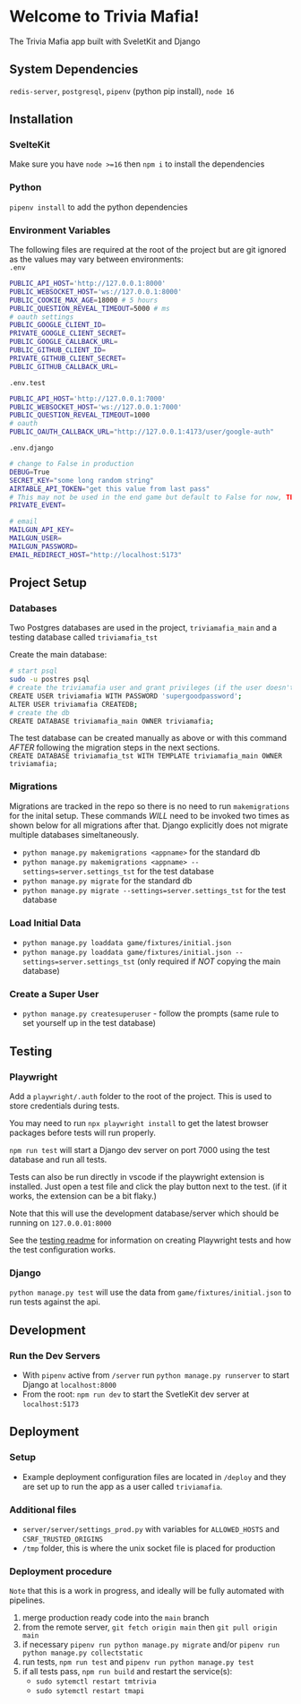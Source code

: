 # Welcome to Trivia Mafia!

The Trivia Mafia app built with SveletKit and Django

## System Dependencies

`redis-server`, `postgresql`, `pipenv` (python pip install), `node 16`

## Installation

### SvelteKit

Make sure you have `node >=16` then `npm i` to install the dependencies

### Python

`pipenv install` to add the python dependencies

### Environment Variables

The following files are required at the root of the project but are git ignored as the values may vary between environments:\
`.env`

```bash
PUBLIC_API_HOST='http://127.0.0.1:8000'
PUBLIC_WEBSOCKET_HOST='ws://127.0.0.1:8000'
PUBLIC_COOKIE_MAX_AGE=18000 # 5 hours
PUBLIC_QUESTION_REVEAL_TIMEOUT=5000 # ms
# oauth settings
PUBLIC_GOOGLE_CLIENT_ID=
PRIVATE_GOOGLE_CLIENT_SECRET=
PUBLIC_GOOGLE_CALLBACK_URL=
PUBLIC_GITHUB_CLIENT_ID=
PRIVATE_GITHUB_CLIENT_SECRET=
PUBLIC_GITHUB_CALLBACK_URL=
```

`.env.test`

```bash
PUBLIC_API_HOST='http://127.0.0.1:7000'
PUBLIC_WEBSOCKET_HOST='ws://127.0.0.1:7000'
PUBLIC_QUESTION_REVEAL_TIMEOUT=1000
# oauth
PUBLIC_OAUTH_CALLBACK_URL="http://127.0.0.1:4173/user/google-auth"
```

`.env.django`

```bash
# change to False in production
DEBUG=True
SECRET_KEY="some long random string"
AIRTABLE_API_TOKEN="get this value from last pass"
# This may not be used in the end game but default to False for now, TBD
PRIVATE_EVENT=

# email
MAILGUN_API_KEY=
MAILGUN_USER=
MAILGUN_PASSWORD=
EMAIL_REDIRECT_HOST="http://localhost:5173"
```

## Project Setup

### Databases

Two Postgres databases are used in the project, `triviamafia_main` and a testing database called `triviamafia_tst`

Create the main database:

```bash
# start psql
sudo -u postres psql
# create the triviamafia user and grant privileges (if the user doesn't already exist)
CREATE USER triviamafia WITH PASSWORD 'supergoodpassword';
ALTER USER triviamafia CREATEDB;
# create the db
CREATE DATABASE triviamafia_main OWNER triviamafia;
```

The test database can be created manually as above or with this command _AFTER_ following the migration steps in the next sections.\
`CREATE DATABASE triviamafia_tst WITH TEMPLATE triviamafia_main OWNER triviamafia;`

### Migrations

Migrations are tracked in the repo so there is no need to run `makemigrations` for the inital setup. These commands _WILL_ need to be invoked two times as shown below for all migrations after that. Django explicitly does not migrate multiple databases simeltaneously.

-   `python manage.py makemigrations <appname>` for the standard db
-   `python manage.py makemigrations <appname> --settings=server.settings_tst` for the test database
-   `python manage.py migrate` for the standard db
-   `python manage.py migrate --settings=server.settings_tst` for the test database

### Load Initial Data

-   `python manage.py loaddata game/fixtures/initial.json`
-   `python manage.py loaddata game/fixtures/initial.json --settings=server.settings_tst` (only required if _NOT_ copying the main database)

### Create a Super User

-   `python manage.py createsuperuser` - follow the prompts (same rule to set yourself up in the test database)

## Testing

### Playwright

Add a `playwright/.auth` folder to the root of the project. This is used to store credentials during tests.

You may need to run `npx playwright install` to get the latest browser packages before tests will run properly.

`npm run test` will start a Django dev server on port 7000 using the test database and run all tests.

Tests can also be run directly in vscode if the playwright extension is installed. Just open a test file and click the play button next to the test. (if it works, the extension can be a bit flaky.)

Note that this will use the development database/server which should be running on `127.0.0.01:8000`

See the [testing readme](/tests/README.md) for information on creating Playwright tests and how the test configuration works.

### Django

`python manage.py test` will use the data from `game/fixtures/initial.json` to run tests against the api.

## Development

### Run the Dev Servers

-   With `pipenv` active from `/server` run `python manage.py runserver` to start Django at `localhost:8000`
-   From the root: `npm run dev` to start the SvetleKit dev server at `localhost:5173`

## Deployment

### Setup

-   Example deployment configuration files are located in `/deploy` and they are set up to run the app as a user called `triviamafia`.

### Additional files

-   `server/server/settings_prod.py` with variables for `ALLOWED_HOSTS` and `CSRF_TRUSTED_ORIGINS`
-   `/tmp` folder, this is where the unix socket file is placed for production

### Deployment procedure

`Note` that this is a work in progress, and ideally will be fully automated with pipelines.

1. merge production ready code into the `main` branch
2. from the remote server, `git fetch origin main` then `git pull origin main`
3. if necessary `pipenv run python manage.py migrate` and/or `pipenv run python manage.py collectstatic`
4. run tests, `npm run test` and `pipenv run python manage.py test`
5. if all tests pass, `npm run build` and restart the service(s):
    - `sudo sytemctl restart tmtrivia`
    - `sudo sytemctl restart tmapi`
